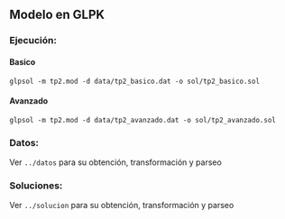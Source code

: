 ## Modelo en GLPK

### Ejecución:

#### Basico

```
glpsol -m tp2.mod -d data/tp2_basico.dat -o sol/tp2_basico.sol
```

#### Avanzado

```
glpsol -m tp2.mod -d data/tp2_avanzado.dat -o sol/tp2_avanzado.sol
```

### Datos:

Ver `../datos` para su obtención, transformación y parseo

### Soluciones:

Ver `../solucion` para su obtención, transformación y parseo
